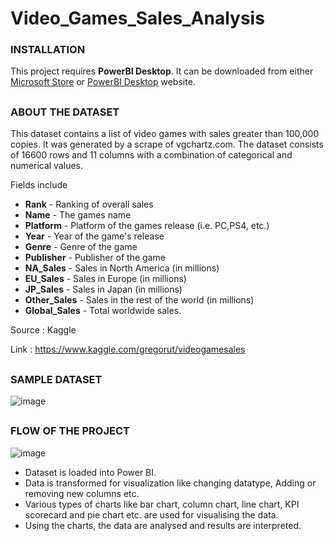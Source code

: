 # Video_Games_Sales_Analysis

### INSTALLATION

This project requires **PowerBI Desktop**. It can be downloaded from either [Microsoft Store](https://www.microsoft.com/en-in/p/power-bi-desktop/9ntxr16hnw1t?activetab=pivot:overviewtab) or [PowerBI Desktop](https://powerbi.microsoft.com/en-us/desktop/) website.

##
### ABOUT THE DATASET
This dataset contains a list of video games with sales greater than 100,000 copies. It was generated by a scrape of vgchartz.com. The dataset consists of 16600 rows and 11 columns with a  combination of categorical and numerical values.

Fields include

- **Rank** - Ranking of overall sales
- **Name** - The games name
- **Platform** - Platform of the games release (i.e. PC,PS4, etc.)
- **Year** - Year of the game's release
- **Genre** - Genre of the game
- **Publisher** - Publisher of the game
- **NA_Sales** - Sales in North America (in millions)
- **EU_Sales** - Sales in Europe (in millions)
- **JP_Sales** - Sales in Japan (in millions)
- **Other_Sales** - Sales in the rest of the world (in millions)
- **Global_Sales** - Total worldwide sales.

Source : Kaggle

Link : https://www.kaggle.com/gregorut/videogamesales

##
### SAMPLE DATASET
![image](https://user-images.githubusercontent.com/80042740/117544145-92f5ad80-b03d-11eb-9068-f880e9b0d2e9.png)

##
### FLOW OF THE PROJECT

![image](https://user-images.githubusercontent.com/80042740/117544159-aa349b00-b03d-11eb-8b83-202aa351db8d.png)

- Dataset is loaded into Power BI.
- Data is transformed for visualization like changing datatype, Adding or removing new columns etc.
- Various types of charts like bar chart, column chart, line chart, KPI scorecard and pie chart etc. are used for visualising the data.
- Using the charts, the data are analysed and results are interpreted.
